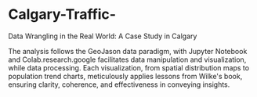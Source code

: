 # Calgary-Traffic-
Data Wrangling in the Real World: A Case Study in Calgary  

The analysis follows the GeoJason data paradigm, with Jupyter Notebook and Colab.research.google facilitates data manipulation and visualization, while data processing. Each visualization, from spatial distribution maps to population trend charts, meticulously applies lessons from Wilke's book, ensuring clarity, coherence, and effectiveness in conveying insights.
